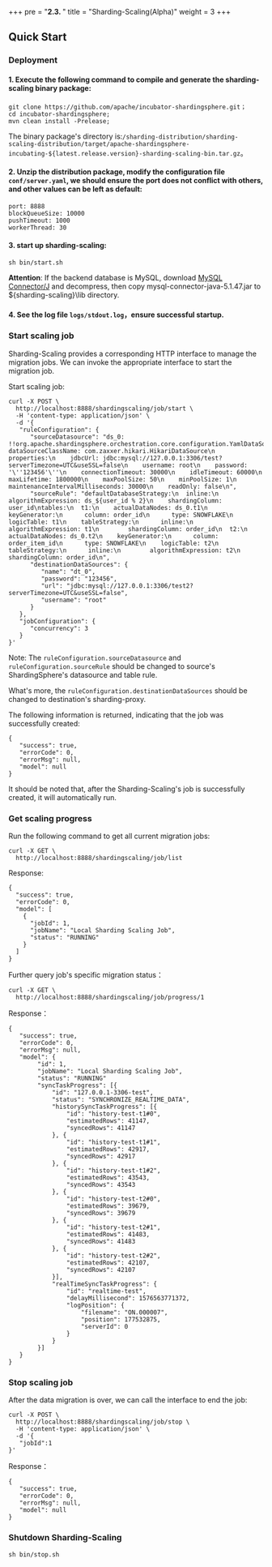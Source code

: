 +++
pre = "<b>2.3. </b>"
title = "Sharding-Scaling(Alpha)"
weight = 3
+++

## Quick Start

### Deployment

#### 1. Execute the following command to compile and generate the sharding-scaling binary package:

```
git clone https://github.com/apache/incubator-shardingsphere.git；
cd incubator-shardingsphere;
mvn clean install -Prelease;
```

The binary package's directory is:`/sharding-distribution/sharding-scaling-distribution/target/apache-shardingsphere-incubating-${latest.release.version}-sharding-scaling-bin.tar.gz`。

#### 2. Unzip the distribution package, modify the configuration file `conf/server.yaml`, we should ensure the port does not conflict with others, and other values can be left as default:

```
port: 8888
blockQueueSize: 10000
pushTimeout: 1000
workerThread: 30
```

#### 3. start up sharding-scaling:

```
sh bin/start.sh
```

**Attention**: 
If the backend database is MySQL, download [MySQL Connector/J](https://cdn.mysql.com//Downloads/Connector-J/mysql-connector-java-5.1.47.tar.gz) 
and decompress, then copy mysql-connector-java-5.1.47.jar to ${sharding-scaling}\lib directory.

#### 4. See the log file `logs/stdout.log`，ensure successful startup.

### Start scaling job

Sharding-Scaling provides a corresponding HTTP interface to manage the migration jobs. We can invoke the appropriate interface to start the migration job.

Start scaling job:

```
curl -X POST \
  http://localhost:8888/shardingscaling/job/start \
  -H 'content-type: application/json' \
  -d '{
   "ruleConfiguration": {
      "sourceDatasource": "ds_0: !!org.apache.shardingsphere.orchestration.core.configuration.YamlDataSourceConfiguration\n  dataSourceClassName: com.zaxxer.hikari.HikariDataSource\n  properties:\n    jdbcUrl: jdbc:mysql://127.0.0.1:3306/test?serverTimezone=UTC&useSSL=false\n    username: root\n    password: '\''123456'\''\n    connectionTimeout: 30000\n    idleTimeout: 60000\n    maxLifetime: 1800000\n    maxPoolSize: 50\n    minPoolSize: 1\n    maintenanceIntervalMilliseconds: 30000\n    readOnly: false\n",
      "sourceRule": "defaultDatabaseStrategy:\n  inline:\n    algorithmExpression: ds_${user_id % 2}\n    shardingColumn: user_id\ntables:\n  t1:\n    actualDataNodes: ds_0.t1\n    keyGenerator:\n      column: order_id\n      type: SNOWFLAKE\n    logicTable: t1\n    tableStrategy:\n      inline:\n        algorithmExpression: t1\n        shardingColumn: order_id\n  t2:\n    actualDataNodes: ds_0.t2\n    keyGenerator:\n      column: order_item_id\n      type: SNOWFLAKE\n    logicTable: t2\n    tableStrategy:\n      inline:\n        algorithmExpression: t2\n        shardingColumn: order_id\n",
      "destinationDataSources": {
         "name": "dt_0",
         "password": "123456",
         "url": "jdbc:mysql://127.0.0.1:3306/test2?serverTimezone=UTC&useSSL=false",
         "username": "root"
      }
   },
   "jobConfiguration": {
      "concurrency": 3
   }
}'
```

Note: The `ruleConfiguration.sourceDatasource` and `ruleConfiguration.sourceRule` should be changed to source's ShardingSphere's datasource and table rule.

What's more, the `ruleConfiguration.destinationDataSources` should be changed to destination's sharding-proxy.

The following information is returned, indicating that the job was successfully created:

```
{
   "success": true,
   "errorCode": 0,
   "errorMsg": null,
   "model": null
}
```

It should be noted that, after the Sharding-Scaling's job is successfully created, it will automatically run.

### Get scaling progress

Run the following command to get all current migration jobs:

```
curl -X GET \
  http://localhost:8888/shardingscaling/job/list
```

Response:

```
{
  "success": true,
  "errorCode": 0,
  "model": [
    {
      "jobId": 1,
      "jobName": "Local Sharding Scaling Job",
      "status": "RUNNING"
    }
  ]
}
```

Further query job's specific migration status：

```
curl -X GET \
  http://localhost:8888/shardingscaling/job/progress/1
```

Response：

```
{
   "success": true,
   "errorCode": 0,
   "errorMsg": null,
   "model": {
        "id": 1,
        "jobName": "Local Sharding Scaling Job",
        "status": "RUNNING"
        "syncTaskProgress": [{
            "id": "127.0.0.1-3306-test",
            "status": "SYNCHRONIZE_REALTIME_DATA",
            "historySyncTaskProgress": [{
                "id": "history-test-t1#0",
                "estimatedRows": 41147,
                "syncedRows": 41147
            }, {
                "id": "history-test-t1#1",
                "estimatedRows": 42917,
                "syncedRows": 42917
            }, {
                "id": "history-test-t1#2",
                "estimatedRows": 43543,
                "syncedRows": 43543
            }, {
                "id": "history-test-t2#0",
                "estimatedRows": 39679,
                "syncedRows": 39679
            }, {
                "id": "history-test-t2#1",
                "estimatedRows": 41483,
                "syncedRows": 41483
            }, {
                "id": "history-test-t2#2",
                "estimatedRows": 42107,
                "syncedRows": 42107
            }],
            "realTimeSyncTaskProgress": {
                "id": "realtime-test",
                "delayMillisecond": 1576563771372,
                "logPosition": {
                    "filename": "ON.000007",
                    "position": 177532875,
                    "serverId": 0
                }
            }
        }]
   }
}
```

### Stop scaling job

After the data migration is over, we can call the interface to end the job:

```
curl -X POST \
  http://localhost:8888/shardingscaling/job/stop \
  -H 'content-type: application/json' \
  -d '{
   "jobId":1
}'
```

Response：

```
{
   "success": true,
   "errorCode": 0,
   "errorMsg": null,
   "model": null
}
```

### Shutdown Sharding-Scaling

```
sh bin/stop.sh
```
